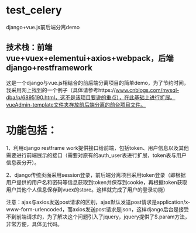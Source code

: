 # test_celery
django+vue.js前后端分离demo
## 技术栈：前端 vue+vuex+elementui+axios+webpack，后端 django+restframework

这是一个django与vue.js相结合的前后端分离项目的简单demo，为了节约时间，我采用网上找到的一个例子（具体请参考https://www.cnblogs.com/mysql-dba/p/6895190.html，这不是该项目要说的重点），在此基础上进行扩展。vueAdmin-template文件夹存放前后端分离的前台项目文件。

# 功能包括：
1、利用django restframe work提供接口给前端，包括token、用户信息以及其他需要进行前端展示的接口（需要对原有的auth_user表进行扩展，token表与用户信息表分开）。

2、django传统页面采用session登录，前后端分离项目采用token登录（即根据用户提供的用户名和密码等信息获取到token并保存到cookie，再根据token获取用户其他个人信息保存到vuex的store。这样就完成了用户的登录功能）

注意：ajax与axios发送post请求的区别，ajax默认发送post请求是application/x-www-form-urlencoded，而axios发送post请求是json，这样django后台是接受不到前端请求的，为了解决这个问题引入了jquery，jquery提供了$.param方法，非常方便，具体见代码。
